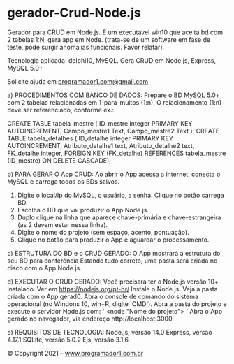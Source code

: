 # gerador-Crud-Node.js
Gerador para CRUD em Node.js. É um executável win10 que aceita bd com 2 tabelas 1:N, gera app em Node.
(trata-se de um software em fase de teste, pode surgir anomalias funcionais. Favor relatar).

Tecnologia aplicada: delphi10, MySQL. Gera CRUD em Node.js, Express, MySQL 5.0+

Solicite ajuda em programador1.com@gmail.com

a) PROCEDIMENTOS COM BANCO DE DADOS: 
Prepare o BD MySQL 5.0+ com 2 tabelas relacionadas em 1-para-muitos (1:n).
O relacionamento (1:n) deve ser referenciado, conforme ex.:

CREATE TABLE tabela_mestre ( ID_mestre integer PRIMARY KEY AUTOINCREMENT, Campo_mestre1 Text, Campo_mestre2 Text );
CREATE TABLE tabela_detalhes ( ID_detalhe integer PRIMARY KEY AUTOINCREMENT, Atributo_detalhe1 text, Atributo_detalhe2 text, FK_detalhe integer, FOREIGN KEY (FK_detalhe) REFERENCES tabela_mestre (ID_mestre) ON DELETE CASCADE);

b) PARA GERAR O App CRUD: 
Ao abrir o App acessa a internet, conecta o MySQL e carrega todos os BDs salvos.
1) Digite o local/Ip do MySQL, o usuário, a senha. Clique no botão carrega BD.
2) Escolha o BD que vai produzir o App Node.js.
3) Duplo clique na linha que aparece chave-primária e chave-estrangeira (as 2 devem estar nessa linha).
4) Digite o nome do projeto (sem espaço, acento, pontuação).
5) Clique no botão para produzir o App e aguardar o processamento.

c) ESTRUTURA DO BD e o CRUD GERADO: 
O App mostrará a estrutura do seu BD para conferência
Estando tudo correto, uma pasta será criada no disco com o App Node.js.

d) EXECUTAR O CRUD GERADO: 
Você precisará ter o Node.js versão 10+ instalado. Ver em https://nodejs.org/pt-br/
Instale o Node.js.
Veja a pasta criada com o App gerad0.
Abra o console de comando do sistema operacional (no Windons 10, win+R, digite 'CMD').
Abra a pasta do projeto e execute o servidor Node.js com: ' <node "Nome do projeto"> '
Abra o App gerado no navegador, via endereço http://localhost:3000

e) REQUISITOS DE TECNOLOGIA: 
Node.js, versão 14.0
Express, versão 4.17.1
SQLite, versão 5.0.2
Ejs, versão 3.1.6

© Copyright 2021 - www.programador1.com.br
